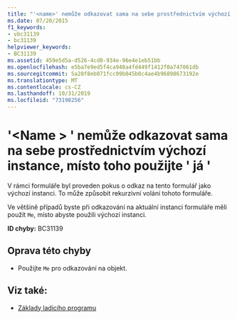 ```yaml
---
title: "'<name>' nemůže odkazovat sama na sebe prostřednictvím výchozí instance, místo toho použijte ' já '"
ms.date: 07/20/2015
f1_keywords:
- vbc31139
- bc31139
helpviewer_keywords:
- BC31139
ms.assetid: 459e5d5a-d526-4cd0-934e-96e4e1eb51bb
ms.openlocfilehash: e5ba7e9ed5f4ca948a4fd449f1412f0a747061db
ms.sourcegitcommit: 5a28f8eb071fcc09b045b0c4ae4b96898673192e
ms.translationtype: MT
ms.contentlocale: cs-CZ
ms.lasthandoff: 10/31/2019
ms.locfileid: "73198256"
---
```

# <a name="name-cannot-refer-to-itself-through-its-default-instance-use-me-instead"></a>'\<Name > ' nemůže odkazovat sama na sebe prostřednictvím výchozí instance, místo toho použijte ' já '
V rámci formuláře byl proveden pokus o odkaz na tento formulář jako výchozí instanci. To může způsobit rekurzivní volání tohoto formuláře.  
  
 Ve většině případů byste při odkazování na aktuální instanci formuláře měli použít `Me`, místo abyste použili výchozí instanci.  
  
 **ID chyby:** BC31139  
  
## <a name="to-correct-this-error"></a>Oprava této chyby  
  
- Použijte `Me` pro odkazování na objekt.  
  
## <a name="see-also"></a>Viz také:

- [Základy ladicího programu](/visualstudio/debugger/debugger-feature-tour)
